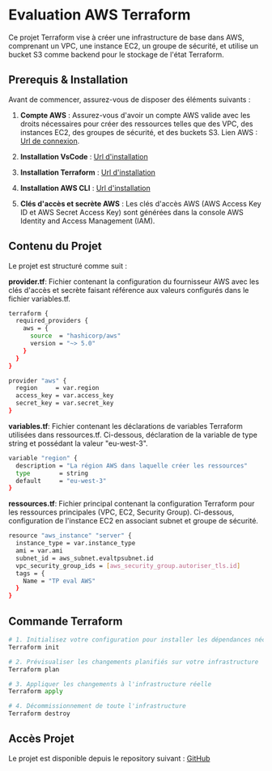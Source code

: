 # Evaluation AWS Terraform

Ce projet Terraform vise à créer une infrastructure de base dans AWS, comprenant un VPC, une instance EC2, un groupe de sécurité, et utilise un bucket S3 comme backend pour le stockage de l'état Terraform.

## Prerequis & Installation

Avant de commencer, assurez-vous de disposer des éléments suivants :

1. **Compte AWS** : Assurez-vous d'avoir un compte AWS valide avec les droits nécessaires pour créer des ressources telles que des VPC, des instances EC2, des groupes de sécurité, et des buckets S3.
Lien AWS : [Url de connexion](https://signin.aws.amazon.com/signin?redirect_uri=https%3A%2F%2Fconsole.aws.amazon.com%2Fconsole%2Fhome%3FhashArgs%3D%2523%26isauthcode%3Dtrue%26nc2%3Dh_ct%26src%3Dheader-signin%26state%3DhashArgsFromTB_eu-north-1_9a08af25ee519b2d&client_id=arn%3Aaws%3Asignin%3A%3A%3Aconsole%2Fcanvas&forceMobileApp=0&code_challenge=Akgrkv3uhqMKkVSO27mGK6MgS_GgFqmyo8Df-8DAfzA&code_challenge_method=SHA-256).

2. **Installation VsCode** : [Url d'installation](https://code.visualstudio.com/download)

3. **Installation Terraform** : [Url d'installation](https://developer.hashicorp.com/terraform/install)

4. **Installation AWS CLI** : [Url d'installation](https://aws.amazon.com/fr/cli/)

2. **Clés d'accès et secrète AWS** : 
Les clés d'accès AWS (AWS Access Key ID et AWS Secret Access Key) sont générées dans la console AWS Identity and Access Management (IAM).

## Contenu du Projet

Le projet est structuré comme suit :

**provider.tf**: Fichier contenant la configuration du fournisseur AWS avec les clés d'accès et secrète faisant référence aux valeurs configurés dans le fichier variables.tf.

```bash
terraform {
  required_providers {
    aws = {
      source  = "hashicorp/aws"
      version = "~> 5.0"
    }
  }
}

provider "aws" {
  region     = var.region
  access_key = var.access_key 
  secret_key = var.secret_key
}

```

**variables.tf**: Fichier contenant les déclarations de variables Terraform utilisées dans ressources.tf.
Ci-dessous, déclaration de la variable de type string et possédant la valeur "eu-west-3".

```bash
variable "region" {
  description = "La région AWS dans laquelle créer les ressources"
  type        = string
  default     = "eu-west-3"
}

```

**ressources.tf**: Fichier principal contenant la configuration Terraform pour les ressources principales (VPC, EC2, Security Group). Ci-dessous, configuration de l'instance EC2 en associant subnet et groupe de sécurité.

```bash
resource "aws_instance" "server" {
  instance_type = var.instance_type
  ami = var.ami
  subnet_id = aws_subnet.evaltpsubnet.id
  vpc_security_group_ids = [aws_security_group.autoriser_tls.id]
  tags = {
    Name = "TP eval AWS"
  }
}

```

## Commande Terraform

```python
# 1. Initialisez votre configuration pour installer les dépendances nécessaires
Terraform init

# 2. Prévisualiser les changements planifiés sur votre infrastructure
Terraform plan

# 3. Appliquer les changements à l'infrastructure réelle
Terraform apply

# 4. Décommissionnement de toute l'infrastructure
Terraform destroy

```

## Accès Projet

Le projet est disponible depuis le repository suivant : [GitHub](https://github.com/DanielOliver34/Eval-AWS) 
